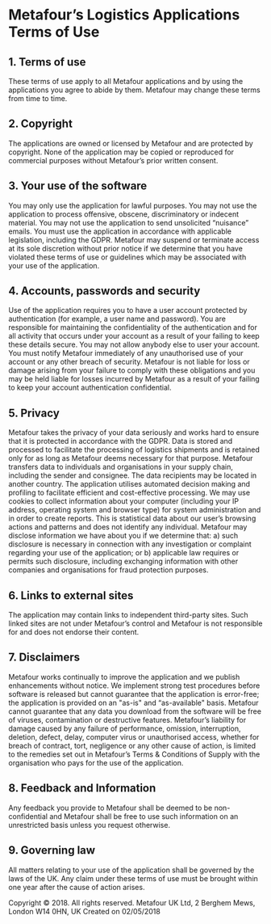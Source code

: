 # Metafour’s Logistics Applications Terms of Use

## 1. Terms of use
These terms of use apply to all Metafour applications and by using the applications you agree to abide by them. Metafour may change these terms from time to time.
## 2. Copyright
The applications are owned or licensed by Metafour and are protected by copyright. None of the application may be copied or reproduced for commercial purposes without Metafour’s prior written consent.
## 3. Your use of the software
You may only use the application for lawful purposes.
You may not use the application to process offensive, obscene, discriminatory or indecent material. You may not use the application to send unsolicited “nuisance” emails. You must use the application in accordance with applicable legislation, including the GDPR.
Metafour may suspend or terminate access at its sole discretion without prior notice if we determine that you have violated these terms of use or guidelines which may be associated with your use of the application.
## 4. Accounts, passwords and security
Use of the application requires you to have a user account protected by authentication (for example, a user name and password).
You are responsible for maintaining the confidentiality of the authentication and for all activity that occurs under your account as a result of your failing to keep these details secure. You may not allow anybody else to user your account. You must notify Metafour immediately of any unauthorised use of your account or any other breach of security. 
Metafour is not liable for loss or damage arising from your failure to comply with these obligations and you may be held liable for losses incurred by Metafour as a result of your failing to keep your account authentication confidential.
## 5. Privacy
Metafour takes the privacy of your data seriously and works hard to ensure that it is protected in accordance with the GDPR.
Data is stored and processed to facilitate the processing of logistics shipments and is retained only for as long as Metafour deems necessary for that purpose.
Metafour transfers data to individuals and organisations in your supply chain, including the sender and consignee. The data recipients may be located in another country.
The application utilises automated decision making and profiling to facilitate efficient and cost-effective processing.
We may use cookies to collect information about your computer (including your IP address, operating system and browser type) for system administration and in order to create reports. This is statistical data about our user’s browsing actions and patterns and does not identify any individual.
Metafour may disclose information we have about you if we determine that: a) such disclosure is necessary in connection with any investigation or complaint regarding your use of the application; or b) applicable law requires or permits such disclosure, including exchanging information with other companies and organisations for fraud protection purposes.
## 6. Links to external sites
The application may contain links to independent third-party sites. Such linked sites are not under Metafour’s control and Metafour is not responsible for and does not endorse their content. 
## 7. Disclaimers
Metafour works continually to improve the application and we publish enhancements without notice. 
We implement strong test procedures before software is released but cannot guarantee that the application is error-free; the application is provided on an "as-is" and “as-available" basis.
Metafour cannot guarantee that any data you download from the software will be free of viruses, contamination or destructive features.
Metafour’s liability for damage caused by any failure of performance, omission, interruption, deletion, defect, delay, computer virus or unauthorised access, whether for breach of contract, tort, negligence or any other cause of action, is limited to the remedies set out in Metafour’s Terms & Conditions of Supply with the organisation who pays for the use of the application.
## 8. Feedback and Information
Any feedback you provide to Metafour shall be deemed to be non-confidential and Metafour shall be free to use such information on an unrestricted basis unless you request otherwise.
## 9. Governing law
All matters relating to your use of the application shall be governed by the laws of the UK. Any claim under these terms of use must be brought within one year after the cause of action arises.


Copyright © 2018. All rights reserved.
Metafour UK Ltd, 2 Berghem Mews, London W14 0HN, UK
Created on 02/05/2018
